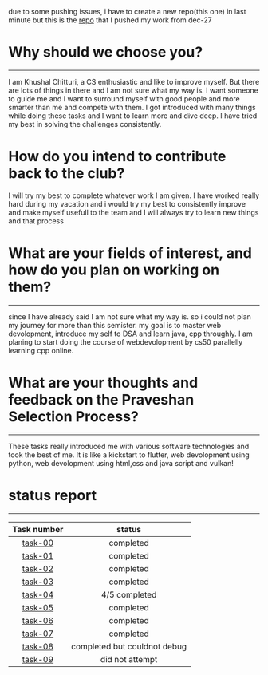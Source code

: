 due to some pushing issues, i have to create a new repo(this one) in last minute but this is the [repo](https://github.com/Khushal928/amfoss-tasks) that I pushed my work from dec-27


# Why should we choose you?
*******************
I am Khushal Chitturi, a CS enthusiastic and like to improve myself. But there are lots of things in there and I am not sure what my way is. I want someone to guide me and I want to surround myself with good people and more smarter than me and compete with them. I got introduced with many things while doing these tasks and I want to learn more and dive deep. I have tried my best in solving the challenges consistently. 


# How do you intend to contribute back to the club?
I will try my best to complete whatever work I am given. I have worked really hard during my vacation and i would try my best to consistently improve and make myself usefull to the team and I will always try to learn new things and that process


# What are your fields of interest, and how do you plan on working on them?
*************************************
since I have already said I am not sure what my way is. so i could not plan my journey for more than this semister. my goal is to master web devolopment, introduce my self to DSA and learn java, cpp throughly. I am planing to start doing the course of webdevolopment by cs50 parallelly learning cpp online.


# What are your thoughts and feedback on the Praveshan Selection Process?
**********************************************
These tasks really introduced me with various software technologies and took the best of me. It is like a kickstart to flutter, web devolopment using python, web devolopment using html,css and java script and vulkan!


# status report
*******************************
|Task number|status|
|:-:|:-:|
|[task-00](task-00)|completed|
|[task-01](task-01)|completed|
|[task-02](task-02)|completed|
|[task-03](task-03)|completed|
|[task-04](task-04)|4/5 completed|
|[task-05](task-05)|completed|
|[task-06](task-06)|completed|
|[task-07](task-07)|completed|
|[task-08](task-08)|completed but couldnot debug|
|[task-09](task-09)|did not attempt|